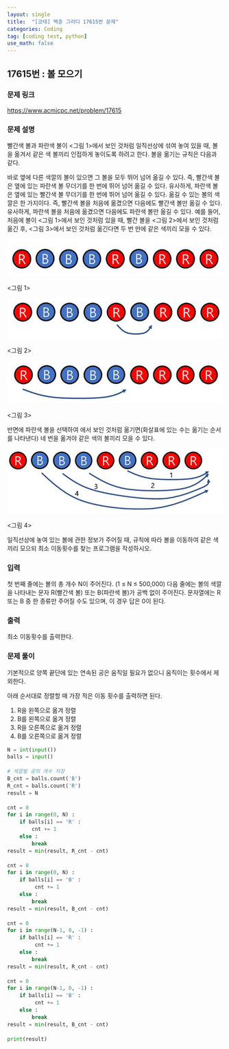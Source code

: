 ```yaml
---
layout: single
title:  "[코테] 백준 그리디 17615번 문제"
categories: Coding
tag: [coding test, python]
use_math: false
---
```


## 17615번 : 볼 모으기
### 문제 링크
<https://www.acmicpc.net/problem/17615>

### 문제 설명
빨간색 볼과 파란색 볼이 <그림 1>에서 보인 것처럼 일직선상에 섞여 놓여 있을 때, 볼을 옮겨서 같은 색 볼끼리 인접하게 놓이도록 하려고 한다. 볼을 옮기는 규칙은 다음과 같다.

바로 옆에 다른 색깔의 볼이 있으면 그 볼을 모두 뛰어 넘어 옮길 수 있다. 즉, 빨간색 볼은 옆에 있는 파란색 볼 무더기를 한 번에 뛰어 넘어 옮길 수 있다. 유사하게, 파란색 볼은 옆에 있는 빨간색 볼 무더기를 한 번에 뛰어 넘어 옮길 수 있다.
옮길 수 있는 볼의 색깔은 한 가지이다. 즉, 빨간색 볼을 처음에 옮겼으면 다음에도 빨간색 볼만 옮길 수 있다. 유사하게, 파란색 볼을 처음에 옮겼으면 다음에도 파란색 볼만 옮길 수 있다.
예를 들어, 처음에 볼이 <그림 1>에서 보인 것처럼 있을 때, 빨간 볼을 <그림 2>에서 보인 것처럼 옮긴 후, <그림 3>에서 보인 것처럼 옮긴다면 두 번 만에 같은 색끼리 모을 수 있다.

![그림1](/images/20240123_1.png)

<그림 1>


![그림2](/images/20240123_2.png)

<그림 2>

![그림3](/images/20240123_3.png)

<그림 3>


반면에 파란색 볼을 선택하여 에서 보인 것처럼 옮기면(화살표에 있는 수는 옮기는 순서를 나타낸다) 네 번을 옮겨야 같은 색의 볼끼리 모을 수 있다.


![그림4](/images/20240123_4.png)

<그림 4>


일직선상에 놓여 있는 볼에 관한 정보가 주어질 때, 규칙에 따라 볼을 이동하여 같은 색끼리 모으되 최소 이동횟수를 찾는 프로그램을 작성하시오.

### 입력
첫 번째 줄에는 볼의 총 개수 N이 주어진다. (1 ≤ N ≤ 500,000) 다음 줄에는 볼의 색깔을 나타내는 문자 R(빨간색 볼) 또는 B(파란색 볼)가 공백 없이 주어진다. 문자열에는 R 또는 B 중 한 종류만 주어질 수도 있으며, 이 경우 답은 0이 된다.

### 출력
최소 이동횟수를 출력한다.

### 문제 풀이
기본적으로 양쪽 끝단에 있는 연속된 공은 움직일 필요가 없으니 움직이는 횟수에서 제외한다.

아래 순서대로 정렬할 때 가장 적은 이동 횟수를 출력하면 된다.

1. R을 왼쪽으로 옮겨 정렬
2. B를 왼쪽으로 옮겨 정렬
3. R을 오른쪽으로 옮겨 정렬
4. B를 오른쪽으로 옮겨 정렬


```python
N = int(input())
balls = input()

# 색깔발 공의 개수 저장
B_cnt = balls.count('B')
R_cnt = balls.count('R')
result = N

cnt = 0
for i in range(0, N) :
    if balls[i] == 'R' :
        cnt += 1 
    else : 
        break
result = min(result, R_cnt - cnt)
    
cnt = 0
for i in range(0, N) :
    if balls[i] == 'B' :
         cnt += 1 
    else : 
        break
result = min(result, B_cnt - cnt)
    
cnt = 0
for i in range(N-1, 0, -1) :
    if balls[i] == 'R' :
         cnt += 1 
    else : 
        break
result = min(result, R_cnt - cnt)

cnt = 0
for i in range(N-1, 0, -1) :
    if balls[i] == 'B' :
         cnt += 1 
    else : 
        break
result = min(result, B_cnt - cnt)

print(result)
```